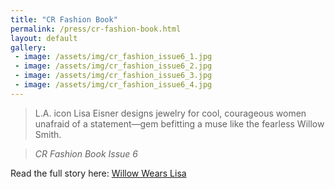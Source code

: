 ```yaml
---
title: "CR Fashion Book"
permalink: /press/cr-fashion-book.html
layout: default
gallery:
 - image: /assets/img/cr_fashion_issue6_1.jpg
 - image: /assets/img/cr_fashion_issue6_2.jpg
 - image: /assets/img/cr_fashion_issue6_3.jpg
 - image: /assets/img/cr_fashion_issue6_4.jpg
---
```

 > L.A. icon Lisa Eisner designs jewelry for cool, courageous women unafraid of a statement—gem befitting a muse like the fearless Willow Smith.

 > <cite>CR Fashion Book Issue 6</cite>

Read the full story here: [Willow Wears Lisa](http://www.crfashionbook.com/book/willow-smith-lisa-eisner/)


